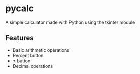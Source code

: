 # pycalc
A simple calculator made with Python using the tkinter module
## Features
* Basic arithmetic operations
* Percent button
* ± button
* Decimal operations
